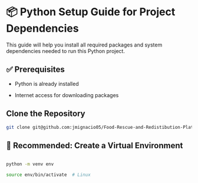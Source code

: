 # 📦 Python Setup Guide for Project Dependencies


This guide will help you install all required packages and system dependencies needed to run this Python project.


## ✅ Prerequisites

- Python is already installed

- Internet access for downloading packages

## Clone the Repository
```bash 
git clone git@github.com:jmignacio05/Food-Rescue-and-Redistibution-Platform.git
```

## 🔹 Recommended: Create a Virtual Environment

```bash

python -m venv env 

source env/bin/activate  # Linux

